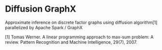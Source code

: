 # Diffusion GraphX

Approximate inference on discrete factor graphs using diffusion algorithm[1] parallelized by Apache Spark / GraphX


[1] Tomas Werner. A linear programming approach to max-sum problem: A review. Pattern Recognition and Machine Intelligence, 29(7), 2007.